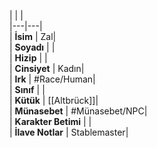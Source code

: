 |  |  |<br>|---|---|<br>| **İsim** | Zal|<br>| **Soyadı** | |<br>| **Hizip** | |<br>| **Cinsiyet** | Kadın|<br>| **Irk** | #Race/Human|<br>| **Sınıf** | |<br>| **Kütük** | [[Altbrück]]|<br>| **Münasebet** | #Münasebet/NPC|<br>| **Karakter Betimi** | |<br>| **İlave Notlar** | Stablemaster|<br>